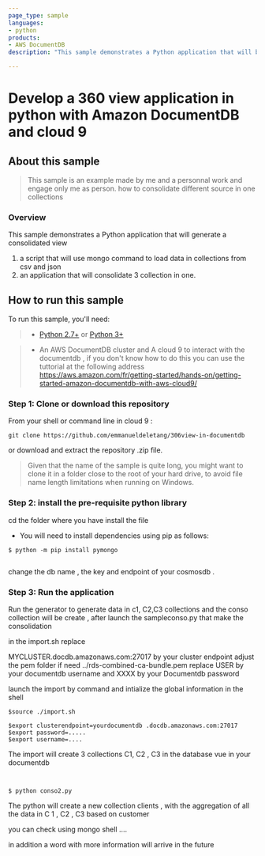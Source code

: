 ```yaml
---
page_type: sample
languages:
- python
products:
- AWS DocumentDB 
description: "This sample demonstrates a Python application that will be make a 360 view for the enduser "

---
```

# Develop a 360 view application in python with Amazon DocumentDB and cloud 9

## About this sample

> This sample is an example made by me and a personnal work and engage only me as person.  how to consolidate different source in one collections

### Overview

This sample demonstrates a Python application that will generate a consolidated view 

1. a script that will use mongo command to load data in collections from csv and json 
2. an application that will consolidate 3 collection in one.



## How to run this sample

To run this sample, you'll need:

> - [Python 2.7+](https://www.python.org/downloads/release/python-2713/) or [Python 3+](https://www.python.org/downloads/release/python-364/)

> - An AWS DocumentDB cluster and A cloud 9 to interact with the documentdb , if you don't know how to do this you can use the tuttorial at the following address https://aws.amazon.com/fr/getting-started/hands-on/getting-started-amazon-documentdb-with-aws-cloud9/


### Step 1:  Clone or download this repository

From your shell or command line in cloud 9 :

```Shell
git clone https://github.com/emmanueldeletang/306view-in-documentdb
```

or download and extract the repository .zip file.

> Given that the name of the sample is quite long, you might want to clone it in a folder close to the root of your hard drive, to avoid file name length limitations when running on Windows.

### Step 2:  install the pre-requisite python library 

cd the folder where you have install the file 

- You will need to install dependencies using pip as follows:
```Shell
$ python -m pip install pymongo 


```

change the db name , the key and endpoint of your cosmosdb . 
### Step 3:  Run the application  

Run the generator to generate data in c1, C2,C3  collections and the conso collection will be create , after launch the sampleconso.py that make the consolidation 

in the import.sh replace 

MYCLUSTER.docdb.amazonaws.com:27017 by your cluster endpoint 
adjust the pem folder if need ../rds-combined-ca-bundle.pem
replace  USER by your documentdb username and XXXX by your Documentdb password

launch the import by command and intialize the global information in the shell 
```Shell
$source ./import.sh

$export clusterendpoint=yourdocumentdb .docdb.amazonaws.com:27017
$export password=.....
$export username=.... 
```
The import will create 3 collections C1, C2 , C3 in the database vue in your documentdb 


```Shell


$ python conso2.py

```
The python will create a new collection clients , with the aggregation of all the data in C 1 , C2 , C3 based on customer 

you can check using mongo shell .... 


in addition a word with more information will arrive in the future 

